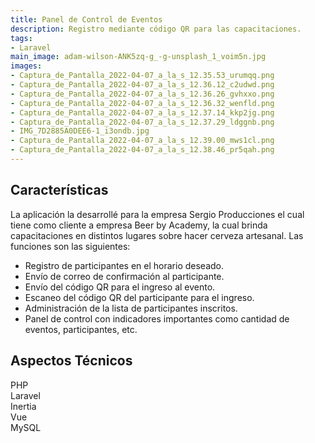 ```yaml
---
title: Panel de Control de Eventos
description: Registro mediante código QR para las capacitaciones.
tags:
- Laravel
main_image: adam-wilson-ANK5zq-g_-g-unsplash_1_voim5n.jpg
images:
- Captura_de_Pantalla_2022-04-07_a_la_s_12.35.53_urumqq.png
- Captura_de_Pantalla_2022-04-07_a_la_s_12.36.12_c2udwd.png
- Captura_de_Pantalla_2022-04-07_a_la_s_12.36.26_gvhxxo.png
- Captura_de_Pantalla_2022-04-07_a_la_s_12.36.32_wenfld.png
- Captura_de_Pantalla_2022-04-07_a_la_s_12.37.14_kkp2jg.png
- Captura_de_Pantalla_2022-04-07_a_la_s_12.37.29_ldggnb.png
- IMG_7D2885A0DEE6-1_i3ondb.jpg
- Captura_de_Pantalla_2022-04-07_a_la_s_12.39.00_mws1cl.png
- Captura_de_Pantalla_2022-04-07_a_la_s_12.38.46_pr5qah.png
---
```


## Características
La aplicación la desarrollé para la empresa Sergio Producciones el cual tiene como cliente a empresa Beer by Academy, 
la cual brinda capacitaciones en distintos lugares sobre hacer cerveza artesanal. Las funciones son las siguientes:
- Registro de participantes en el horario deseado.
- Envío de correo de confirmación al participante.
- Envío del código QR para el ingreso al evento.
- Escaneo del código QR del participante para el ingreso.
- Administración de la lista de participantes inscritos.
- Panel de control con indicadores importantes como cantidad de eventos, participantes, etc.

## Aspectos Técnicos
<div class='flex flex-wrap' style='gap: .5rem'>
  <div class='px-2 py-1 rounded-lg bg-blue-200'>
    PHP
  </div>
  <div class='px-2 py-1 rounded-lg bg-red-200'>
    Laravel
  </div>
  <div class='px-2 py-1 rounded-lg bg-purple-200'>
    Inertia
  </div>
  <div class='px-2 py-1 rounded-lg bg-green-200'>
    Vue
  </div>
  <div class='px-2 py-1 rounded-lg bg-gray-200'>
    MySQL
  </div>
</div>
